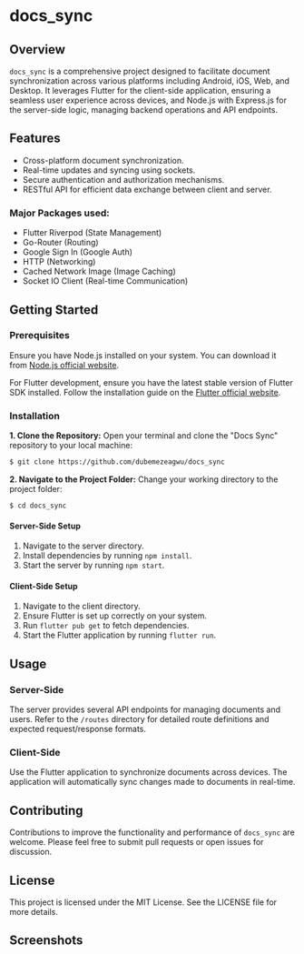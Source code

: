 # docs_sync

## Overview

`docs_sync` is a comprehensive project designed to facilitate document synchronization across various platforms including Android, iOS, Web, and Desktop. It leverages Flutter for the client-side application, ensuring a seamless user experience across devices, and Node.js with Express.js for the server-side logic, managing backend operations and API endpoints.

## Features

- Cross-platform document synchronization.
- Real-time updates and syncing using sockets.
- Secure authentication and authorization mechanisms.
- RESTful API for efficient data exchange between client and server.

### Major Packages used:
- Flutter Riverpod (State Management)
- Go-Router (Routing)
- Google Sign In (Google Auth)
- HTTP (Networking)
- Cached Network Image (Image Caching)
- Socket IO Client (Real-time Communication)

## Getting Started

### Prerequisites

Ensure you have Node.js installed on your system. You can download it from [Node.js official website](https://nodejs.org).

For Flutter development, ensure you have the latest stable version of Flutter SDK installed. Follow the installation guide on the [Flutter official website](https://flutter.dev/docs/get-started/install).

### Installation

**1. Clone the Repository:** Open your terminal and clone the "Docs Sync" repository to your local machine:

```sh
$ git clone https://github.com/dubemezeagwu/docs_sync
```

**2. Navigate to the Project Folder:** Change your working directory to the project folder:

```
$ cd docs_sync
```

#### Server-Side Setup

1. Navigate to the server directory.
2. Install dependencies by running `npm install`.
3. Start the server by running `npm start`.

#### Client-Side Setup

1. Navigate to the client directory.
2. Ensure Flutter is set up correctly on your system.
3. Run `flutter pub get` to fetch dependencies.
4. Start the Flutter application by running `flutter run`.

## Usage

### Server-Side

The server provides several API endpoints for managing documents and users. Refer to the `/routes` directory for detailed route definitions and expected request/response formats.

### Client-Side

Use the Flutter application to synchronize documents across devices. The application will automatically sync changes made to documents in real-time.

## Contributing

Contributions to improve the functionality and performance of `docs_sync` are welcome. Please feel free to submit pull requests or open issues for discussion.

## License

This project is licensed under the MIT License. See the LICENSE file for more details.

## Screenshots
